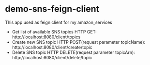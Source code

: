 # demo-sns-feign-client
This app used as feign client for my amazon_services

- Get list of available SNS topics HTTP GET:  
  http://localhost:8080/client/topics
- Create new SNS topic HTTP POST(request parameter topicName):
  http://localhost:8080/client/create/topic
- Delete SNS topic HTTP DELETE(request parameter topicArn):
  http://localhost:8080/client/delete/topic



